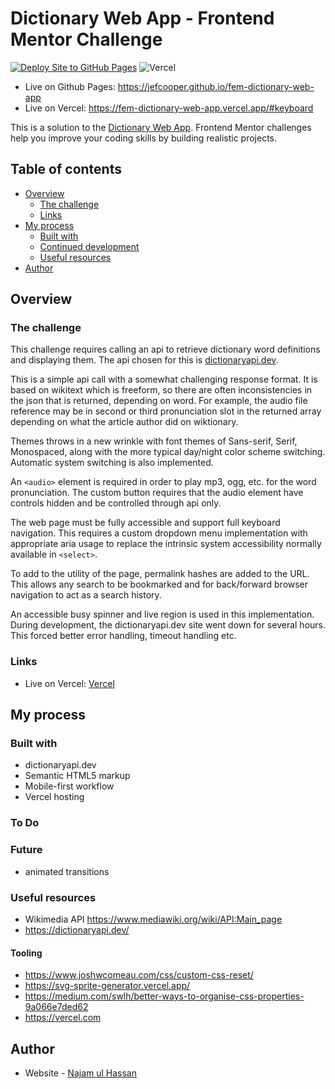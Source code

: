 # Dictionary Web App - Frontend Mentor Challenge

[![Deploy Site to GitHub Pages](https://github.com/jefcooper/fem-dictionary-web-app/actions/workflows/static.yml/badge.svg)](https://github.com/jefcooper/fem-dictionary-web-app/actions/workflows/static.yml)
![Vercel](https://vercelbadge.vercel.app/api/jefcooper/fem-dictionary-web-app)

- Live on Github Pages: https://jefcooper.github.io/fem-dictionary-web-app
- Live on Vercel: https://fem-dictionary-web-app.vercel.app/#keyboard

This is a solution to the [Dictionary Web App](https://www.frontendmentor.io/challenges/dictionary-web-app-h5wwnyuKFL). Frontend Mentor challenges help you improve your coding skills by building realistic projects.

## Table of contents

- [Overview](#overview)
  - [The challenge](#the-challenge) 
  - [Links](#links)
- [My process](#my-process)
  - [Built with](#built-with)
  - [Continued development](#continued-development)
  - [Useful resources](#useful-resources)
- [Author](#author)


## Overview

### The challenge

This challenge requires calling an api to retrieve dictionary word definitions and displaying them. The api chosen for this is [dictionaryapi.dev](https://dictionaryapi.dev).

This is a simple api call with a somewhat challenging response format. It is based on wikitext which is freeform, so there are often inconsistencies in the json that is returned, depending on word. For example, the audio file reference may be in second or third pronunciation slot in the returned array depending on what the article author did on wiktionary.

Themes throws in a new wrinkle with font themes of Sans-serif, Serif, Monospaced, along with the more typical day/night color scheme switching. Automatic system switching is also implemented.

An `<audio>` element is required in order to play mp3, ogg, etc. for the word pronunciation. The custom button requires that the audio element have controls hidden and be controlled through api only.

The web page must be fully accessible and support full keyboard navigation. This requires a custom dropdown menu implementation with appropriate aria usage to replace the intrinsic system accessibility normally available in `<select>`.

To add to the utility of the page, permalink hashes are added to the URL. This allows any search to be bookmarked and for back/forward browser navigation to act as a search history.

An accessible busy spinner and live region is used in this implementation. During development, the dictionaryapi.dev site went down for several hours. This forced better error handling, timeout handling etc.



### Links

- Live on Vercel: [Vercel](https://dictionary-app012345.netlify.app/)

## My process

### Built with

- dictionaryapi.dev
- Semantic HTML5 markup
- Mobile-first workflow
- Vercel hosting

### To Do


### Future

- animated transitions

### Useful resources

- Wikimedia API https://www.mediawiki.org/wiki/API:Main_page
- https://dictionaryapi.dev/


#### Tooling

- https://www.joshwcomeau.com/css/custom-css-reset/
- https://svg-sprite-generator.vercel.app/
- https://medium.com/swlh/better-ways-to-organise-css-properties-9a066e7ded62
- https://vercel.com



## Author

- Website - [Najam ul Hassan](https://najamulhassan.me/)
